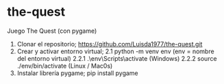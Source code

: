 # the-quest
Juego The Quest (con pygame)

1. Clonar el repositorio; https://github.com/Luisda1977/the-quest.git
2. Crear y activar entorno virtual; 
    2.1 python -m venv env (env = nombre del entorno virtual) 
    2.2.1 .\env\Scripts\activate (Windows)
    2.2.2 source ./env/bin/activate (Linux / Mac0s)
3. Instalar librería pygame; pip install pygame